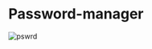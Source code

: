 # Password-manager
![pswrd](https://user-images.githubusercontent.com/115413348/203626536-f2441b87-8b47-44d9-9a89-5bda7cd697a5.JPG)
